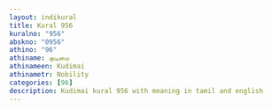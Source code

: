 ```yaml
---
layout: indikural
title: Kural 956
kuralno: "956"
abskno: "0956"
athino: "96"
athiname: குடிமை
athinameen: Kudimai
athinametr: Nobility
categories: [96]
description: Kudimai kural 956 with meaning in tamil and english 
---
```


